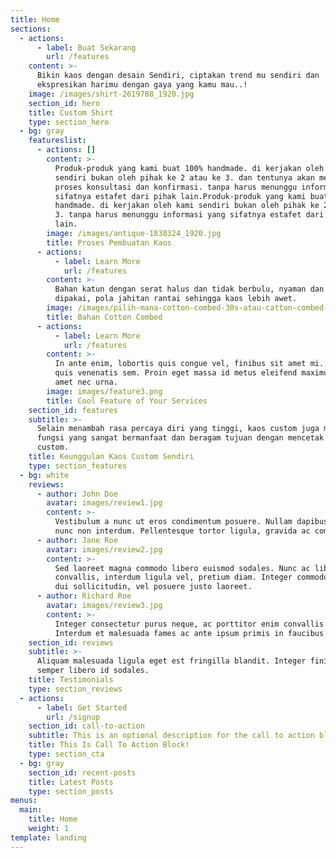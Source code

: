 ```yaml
---
title: Home
sections:
  - actions:
      - label: Buat Sekarang
        url: /features
    content: >-
      Bikin kaos dengan desain Sendiri, ciptakan trend mu sendiri dan
      ekspresikan harimu dengan gaya yang kamu mau..!
    image: /images/shirt-2619788_1920.jpg
    section_id: hero
    title: Custom Shirt
    type: section_hero
  - bg: gray
    featureslist:
      - actions: []
        content: >-
          Produk-produk yang kami buat 100% handmade. di kerjakan oleh kami
          sendiri bukan oleh pihak ke 2 atau ke 3. dan tentunya akan mempermudah
          proses konsultasi dan konfirmasi. tanpa harus menunggu informasi yang
          sifatnya estafet dari pihak lain.Produk-produk yang kami buat 100%
          handmade. di kerjakan oleh kami sendiri bukan oleh pihak ke 2 atau ke
          3. tanpa harus menunggu informasi yang sifatnya estafet dari pihak
          lain.
        image: /images/antique-1838324_1920.jpg
        title: Proses Pembuatan Kaos
      - actions:
          - label: Learn More
            url: /features
        content: >-
          Bahan katun dengan serat halus dan tidak berbulu, nyaman dan adem saat
          dipakai, pola jahitan rantai sehingga kaos lebih awet.
        image: /images/pilih-mana-cotton-combed-30s-atau-catton-combed-40s-1-1.jpg
        title: Bahan Cotton Combed
      - actions:
          - label: Learn More
            url: /features
        content: >-
          In ante enim, lobortis quis congue vel, finibus sit amet mi. Aenean
          quis venenatis sem. Proin eget massa id metus eleifend maximus sit
          amet nec urna.
        image: images/feature3.png
        title: Cool Feature of Your Services
    section_id: features
    subtitle: >-
      Selain menambah rasa percaya diri yang tinggi, kaos custom juga memiliki
      fungsi yang sangat bermanfaat dan beragam tujuan dengan mencetak kaos
      custom.
    title: Keunggulan Kaos Custom Sendiri
    type: section_features
  - bg: white
    reviews:
      - author: John Doe
        avatar: images/review1.jpg
        content: >-
          Vestibulum a nunc ut eros condimentum posuere. Nullam dapibus quis
          nunc non interdum. Pellentesque tortor ligula, gravida ac commodo eu.
      - author: Jane Roe
        avatar: images/review2.jpg
        content: >-
          Sed laoreet magna commodo libero euismod sodales. Nunc ac libero
          convallis, interdum ligula vel, pretium diam. Integer commodo sem at
          dui sollicitudin, vel posuere justo laoreet.
      - author: Richard Roe
        avatar: images/review3.jpg
        content: >-
          Integer consectetur purus neque, ac porttitor enim convallis vitae.
          Interdum et malesuada fames ac ante ipsum primis in faucibus.
    section_id: reviews
    subtitle: >-
      Aliquam malesuada ligula eget est fringilla blandit. Integer finibus
      semper libero id sodales. 
    title: Testimonials
    type: section_reviews
  - actions:
      - label: Get Started
        url: /signup
    section_id: call-to-action
    subtitle: This is an optional description for the call to action block.
    title: This Is Call To Action Block!
    type: section_cta
  - bg: gray
    section_id: recent-posts
    title: Latest Posts
    type: section_posts
menus:
  main:
    title: Home
    weight: 1
template: landing
---
```


